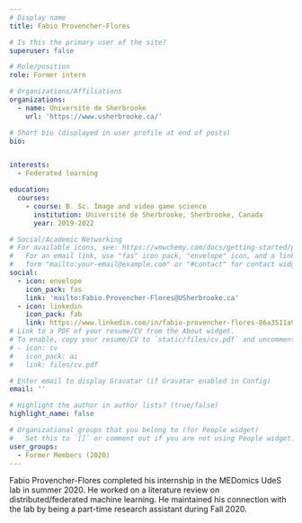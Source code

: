 ```yaml
---
# Display name
title: Fabio Provencher-Flores

# Is this the primary user of the site?
superuser: false

# Role/position
role: Former intern

# Organizations/Affiliations
organizations:
  - name: Université de Sherbrooke
    url: 'https://www.usherbrooke.ca/'

# Short bio (displayed in user profile at end of posts)
bio: 


interests:
  - Federated learning

education:
  courses:
    - course: B. Sc. Image and video game science
      institution: Université de Sherbrooke, Sherbrooke, Canada
      year: 2019-2022

# Social/Academic Networking
# For available icons, see: https://wowchemy.com/docs/getting-started/page-builder/#icons
#   For an email link, use "fas" icon pack, "envelope" icon, and a link in the
#   form "mailto:your-email@example.com" or "#contact" for contact widget.
social:
  - icon: envelope
    icon_pack: fas
    link: 'mailto:Fabio.Provencher-Flores@USherbrooke.ca'
  - icon: linkedin
    icon_pack: fab
    link: https://www.linkedin.com/in/fabio-provencher-flores-86a3511a9/
# Link to a PDF of your resume/CV from the About widget.
# To enable, copy your resume/CV to `static/files/cv.pdf` and uncomment the lines below.
# - icon: cv
#   icon_pack: ai
#   link: files/cv.pdf

# Enter email to display Gravatar (if Gravatar enabled in Config)
email: ''

# Highlight the author in author lists? (true/false)
highlight_name: false

# Organizational groups that you belong to (for People widget)
#   Set this to `[]` or comment out if you are not using People widget.
user_groups:
  - Former Members (2020)
---
```


Fabio Provencher-Flores completed his internship in the MEDomics UdeS lab in summer 2020. He worked on a literature 
review on distributed/federated machine learning. He maintained his connection with the lab by being a part-time 
research assistant during Fall 2020.
